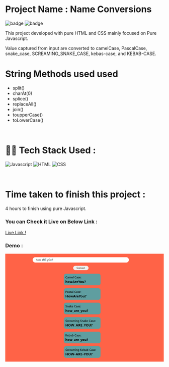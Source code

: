 # Project Name : **Name Conversions** 
![badge](https://img.shields.io/badge/iNeuron-LCO-green) ![badge](https://img.shields.io/badge/Hitesh--Choudhary-Full%20Stack%20Javascript%20Course-orange)

This project developed with pure HTML and CSS mainly focused on Pure Javascript. <br/>

Value captured from input are converted to camelCase, PascalCase, snake_case, SCREAMING_SNAKE_CASE, kebas-case, and KEBAB-CASE.
<br/>

# String Methods used used 
- split()
- charAt(0)
- splice()
- replaceAll()
- join()
- toupperCase()
- toLowerCase()

<br/>

# 👩‍💻 Tech Stack Used :

![Javascript](https://img.shields.io/badge/JavaScript-F7DF1E?style=for-the-badge&logo=javascript&logoColor=black) ![HTML](https://img.shields.io/badge/HTML5-E34F26?style=for-the-badge&logo=html5&logoColor=white) ![CSS](https://img.shields.io/badge/CSS-239120?&style=for-the-badge&logo=css3&logoColor=white) 

<br/>

# Time taken to finish this project :

4 hours to finish using pure Javascript.

### You can Check it Live on Below Link :

[Live Link !](https://name-case-conversions.netlify.app/)

### Demo :

![App Image](https://github.com/anitha-nagadasarink/name-case-conversions/blob/Javascript-projects/Image/demo.PNG)


